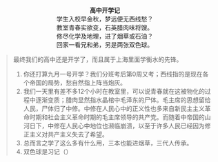 <center><strong>高中开学记</strong><br/>学生入校早金秋，梦远便无西线愁？<br/>教室青春实欲变，石英腊肉味将馊。<br/>修尽化学及地理，进了烟草或石油？<br/>回家一看兄和弟，另是两张双色球。</center>

> 最终我们的高中还是开学了，而且属于上海里面学衡水的先锋。
> 1. 你还打算九月一号开学？我们分班考后第0周又考；西线指的是现在各个帝国的局势，愁自然指上阵当炮灰。
> 2. 我们一天里有差不多12个小时在教室里，可以说青春就在这被物化的过程中逐渐变质；腊肉显然指水晶棺中毛泽东的尸体。毛主席的思想留给人民，尸体归了中修。中修在人民心中的正义性也多来自新民主主义革命时期和社会主义革命时期的毛主席领导的共产党。而随着中帝国的山河日下，中修在人民心中地位也濒临崩溃，以至于许多人民已经因为修正主义对共产主义失去了希望。
> 3. 总而言之学了这么多有什么用，三本也能进烟草，三代人传承。
> 4. 双色球是习记（）
<!--stackedit_data:
eyJoaXN0b3J5IjpbMjAyMjY0NTA3OSwxODc0OTM1MTAzLC0xNT
IyMDk1NzMxLC0xNTE2NzU4MzM0XX0=
-->